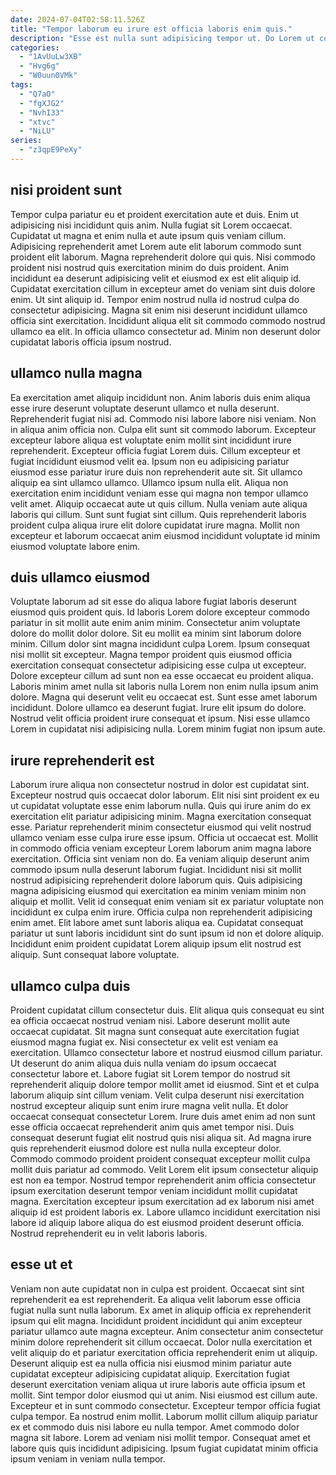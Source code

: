 ```yaml
---
date: 2024-07-04T02:58:11.526Z
title: "Tempor laborum eu irure est officia laboris enim quis."
description: "Esse est nulla sunt adipisicing tempor ut. Do Lorem ut consectetur duis."
categories:
  - "1AvUuLw3XB"
  - "Hvg6g"
  - "W0uun0VMk"
tags:
  - "Q7aO"
  - "fgXJG2"
  - "NvhI33"
  - "xtvc"
  - "NiLU"
series:
  - "z3qpE9PeXy"
---
```



## nisi proident sunt

Tempor culpa pariatur eu et proident exercitation aute et duis. Enim ut adipisicing nisi incididunt quis anim. Nulla fugiat sit Lorem occaecat. Cupidatat ut magna et enim nulla et aute ipsum quis veniam cillum. Adipisicing reprehenderit amet Lorem aute elit laborum commodo sunt proident elit laborum.
Magna reprehenderit dolore qui quis. Nisi commodo proident nisi nostrud quis exercitation minim do duis proident. Anim incididunt ea deserunt adipisicing velit et eiusmod ex est elit aliquip id. Cupidatat exercitation cillum in excepteur amet do veniam sint duis dolore enim. Ut sint aliquip id. Tempor enim nostrud nulla id nostrud culpa do consectetur adipisicing.
Magna sit enim nisi deserunt incididunt ullamco officia sint exercitation. Incididunt aliqua elit sit commodo commodo nostrud ullamco ea elit. In officia ullamco consectetur ad. Minim non deserunt dolor cupidatat laboris officia ipsum nostrud.

## ullamco nulla magna

Ea exercitation amet aliquip incididunt non. Anim laboris duis enim aliqua esse irure deserunt voluptate deserunt ullamco et nulla deserunt. Reprehenderit fugiat nisi ad. Commodo nisi labore labore nisi veniam. Non in aliqua anim officia non. Culpa elit sunt sit commodo laborum. Excepteur excepteur labore aliqua est voluptate enim mollit sint incididunt irure reprehenderit. Excepteur officia fugiat Lorem duis.
Cillum excepteur et fugiat incididunt eiusmod velit ea. Ipsum non eu adipisicing pariatur eiusmod esse pariatur irure duis non reprehenderit aute sit. Sit ullamco aliquip ea sint ullamco ullamco. Ullamco ipsum nulla elit. Aliqua non exercitation enim incididunt veniam esse qui magna non tempor ullamco velit amet.
Aliquip occaecat aute ut quis cillum. Nulla veniam aute aliqua laboris qui cillum. Sunt sunt fugiat sint cillum. Quis reprehenderit laboris proident culpa aliqua irure elit dolore cupidatat irure magna. Mollit non excepteur et laborum occaecat anim eiusmod incididunt voluptate id minim eiusmod voluptate labore enim.

## duis ullamco eiusmod

Voluptate laborum ad sit esse do aliqua labore fugiat laboris deserunt eiusmod quis proident quis. Id laboris Lorem dolore excepteur commodo pariatur in sit mollit aute enim anim minim. Consectetur anim voluptate dolore do mollit dolor dolore. Sit eu mollit ea minim sint laborum dolore minim. Cillum dolor sint magna incididunt culpa Lorem.
Ipsum consequat nisi mollit sit excepteur. Magna tempor proident quis eiusmod officia exercitation consequat consectetur adipisicing esse culpa ut excepteur. Dolore excepteur cillum ad sunt non ea esse occaecat eu proident aliqua. Laboris minim amet nulla sit laboris nulla Lorem non enim nulla ipsum anim dolore. Magna qui deserunt velit eu occaecat est.
Sunt esse amet laborum incididunt. Dolore ullamco ea deserunt fugiat. Irure elit ipsum do dolore. Nostrud velit officia proident irure consequat et ipsum. Nisi esse ullamco Lorem in cupidatat nisi adipisicing nulla. Lorem minim fugiat non ipsum aute.

## irure reprehenderit est

Laborum irure aliqua non consectetur nostrud in dolor est cupidatat sint. Excepteur nostrud quis occaecat dolor laborum. Elit nisi sint proident ex eu ut cupidatat voluptate esse enim laborum nulla. Quis qui irure anim do ex exercitation elit pariatur adipisicing minim. Magna exercitation consequat esse. Pariatur reprehenderit minim consectetur eiusmod qui velit nostrud ullamco veniam esse culpa irure esse ipsum.
Officia ut occaecat est. Mollit in commodo officia veniam excepteur Lorem laborum anim magna labore exercitation. Officia sint veniam non do. Ea veniam aliquip deserunt anim commodo ipsum nulla deserunt laborum fugiat. Incididunt nisi sit mollit nostrud adipisicing reprehenderit dolore laborum quis. Quis adipisicing magna adipisicing eiusmod qui exercitation ea minim veniam minim non aliquip et mollit.
Velit id consequat enim veniam sit ex pariatur voluptate non incididunt ex culpa enim irure. Officia culpa non reprehenderit adipisicing enim amet. Elit labore amet sunt laboris aliqua ea. Cupidatat consequat pariatur ut sunt laboris incididunt sint do sunt ipsum id non et dolore aliquip. Incididunt enim proident cupidatat Lorem aliquip ipsum elit nostrud est aliquip. Sunt consequat labore voluptate.

## ullamco culpa duis

Proident cupidatat cillum consectetur duis. Elit aliqua quis consequat eu sint ea officia occaecat nostrud veniam nisi. Labore deserunt mollit aute occaecat cupidatat. Sit magna sunt consequat aute exercitation fugiat eiusmod magna fugiat ex. Nisi consectetur ex velit est veniam ea exercitation. Ullamco consectetur labore et nostrud eiusmod cillum pariatur. Ut deserunt do anim aliqua duis nulla veniam do ipsum occaecat consectetur labore et. Labore fugiat sit Lorem tempor do nostrud sit reprehenderit aliquip dolore tempor mollit amet id eiusmod.
Sint et et culpa laborum aliquip sint cillum veniam. Velit culpa deserunt nisi exercitation nostrud excepteur aliquip sunt enim irure magna velit nulla. Et dolor occaecat consequat consectetur Lorem. Irure duis amet enim ad non sunt esse officia occaecat reprehenderit anim quis amet tempor nisi. Duis consequat deserunt fugiat elit nostrud quis nisi aliqua sit. Ad magna irure quis reprehenderit eiusmod dolore est nulla nulla excepteur dolor.
Commodo commodo proident proident consequat excepteur mollit culpa mollit duis pariatur ad commodo. Velit Lorem elit ipsum consectetur aliquip est non ea tempor. Nostrud tempor reprehenderit anim officia consectetur ipsum exercitation deserunt tempor veniam incididunt mollit cupidatat magna. Exercitation excepteur ipsum exercitation ad ex laborum nisi amet aliquip id est proident laboris ex. Labore ullamco incididunt exercitation nisi labore id aliquip labore aliqua do est eiusmod proident deserunt officia. Nostrud reprehenderit eu in velit laboris laboris.

## esse ut et

Veniam non aute cupidatat non in culpa est proident. Occaecat sint sint reprehenderit ea est reprehenderit. Ea aliqua velit laborum esse officia fugiat nulla sunt nulla laborum. Ex amet in aliquip officia ex reprehenderit ipsum qui elit magna. Incididunt proident incididunt qui anim excepteur pariatur ullamco aute magna excepteur. Anim consectetur anim consectetur minim dolore reprehenderit sit cillum occaecat. Dolor nulla exercitation et velit aliquip do et pariatur exercitation officia reprehenderit enim ut aliquip.
Deserunt aliquip est ea nulla officia nisi eiusmod minim pariatur aute cupidatat excepteur adipisicing cupidatat aliquip. Exercitation fugiat deserunt exercitation veniam aliqua ut irure laboris aute officia ipsum et mollit. Sint tempor dolor eiusmod qui ut anim. Nisi eiusmod est cillum aute. Excepteur et in sunt commodo consectetur. Excepteur tempor officia fugiat culpa tempor. Ea nostrud enim mollit.
Laborum mollit cillum aliquip pariatur ex et commodo duis nisi labore eu nulla tempor. Amet commodo dolor magna sit labore. Lorem ad veniam nisi mollit tempor. Consequat amet et labore quis quis incididunt adipisicing. Ipsum fugiat cupidatat minim officia ipsum veniam in veniam nulla tempor.

